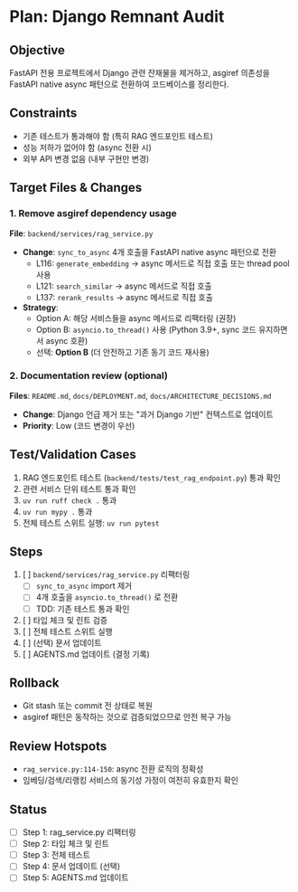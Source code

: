 # Plan: Django Remnant Audit

## Objective
FastAPI 전용 프로젝트에서 Django 관련 잔재물을 제거하고, asgiref 의존성을 FastAPI native async 패턴으로 전환하여 코드베이스를 정리한다.

## Constraints
- 기존 테스트가 통과해야 함 (특히 RAG 엔드포인트 테스트)
- 성능 저하가 없어야 함 (async 전환 시)
- 외부 API 변경 없음 (내부 구현만 변경)

## Target Files & Changes

### 1. Remove asgiref dependency usage
**File**: `backend/services/rag_service.py`
- **Change**: `sync_to_async` 4개 호출을 FastAPI native async 패턴으로 전환
  - L116: `generate_embedding` → async 메서드로 직접 호출 또는 thread pool 사용
  - L121: `search_similar` → async 메서드로 직접 호출
  - L137: `rerank_results` → async 메서드로 직접 호출
- **Strategy**:
  - Option A: 해당 서비스들을 async 메서드로 리팩터링 (권장)
  - Option B: `asyncio.to_thread()` 사용 (Python 3.9+, sync 코드 유지하면서 async 호환)
  - 선택: **Option B** (더 안전하고 기존 동기 코드 재사용)

### 2. Documentation review (optional)
**Files**: `README.md`, `docs/DEPLOYMENT.md`, `docs/ARCHITECTURE_DECISIONS.md`
- **Change**: Django 언급 제거 또는 "과거 Django 기반" 컨텍스트로 업데이트
- **Priority**: Low (코드 변경이 우선)

## Test/Validation Cases
1. RAG 엔드포인트 테스트 (`backend/tests/test_rag_endpoint.py`) 통과 확인
2. 관련 서비스 단위 테스트 통과 확인
3. `uv run ruff check .` 통과
4. `uv run mypy .` 통과
5. 전체 테스트 스위트 실행: `uv run pytest`

## Steps
1. [ ] `backend/services/rag_service.py` 리팩터링
   - [ ] `sync_to_async` import 제거
   - [ ] 4개 호출을 `asyncio.to_thread()` 로 전환
   - [ ] TDD: 기존 테스트 통과 확인
2. [ ] 타입 체크 및 린트 검증
3. [ ] 전체 테스트 스위트 실행
4. [ ] (선택) 문서 업데이트
5. [ ] AGENTS.md 업데이트 (결정 기록)

## Rollback
- Git stash 또는 commit 전 상태로 복원
- asgiref 패턴은 동작하는 것으로 검증되었으므로 안전 복구 가능

## Review Hotspots
- `rag_service.py:114-150`: async 전환 로직의 정확성
- 임베딩/검색/리랭킹 서비스의 동기성 가정이 여전히 유효한지 확인

## Status
- [ ] Step 1: rag_service.py 리팩터링
- [ ] Step 2: 타입 체크 및 린트
- [ ] Step 3: 전체 테스트
- [ ] Step 4: 문서 업데이트 (선택)
- [ ] Step 5: AGENTS.md 업데이트

